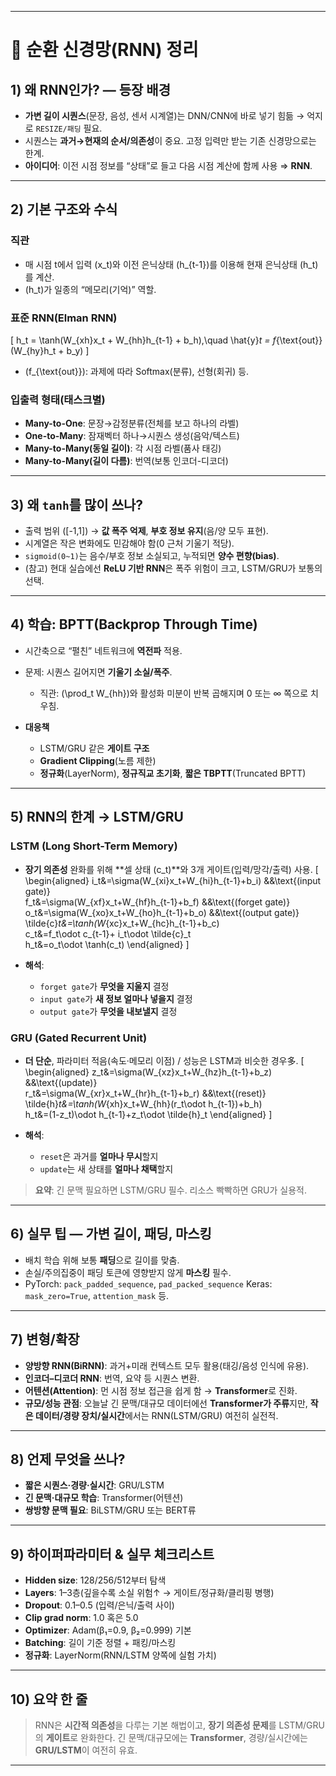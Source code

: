 
---

# 🔁 순환 신경망(RNN) 정리

## 1) 왜 RNN인가? — 등장 배경

* **가변 길이 시퀀스**(문장, 음성, 센서 시계열)는 DNN/CNN에 바로 넣기 힘듦 → 억지로 `RESIZE/패딩` 필요.
* 시퀀스는 **과거→현재의 순서/의존성**이 중요. 고정 입력만 받는 기존 신경망으로는 한계.
* **아이디어**: 이전 시점 정보를 “상태”로 들고 다음 시점 계산에 함께 사용 ⇒ **RNN**.

---

## 2) 기본 구조와 수식

### 직관

* 매 시점 t에서 입력 (x_t)와 이전 은닉상태 (h_{t-1})를 이용해 현재 은닉상태 (h_t)를 계산.
* (h_t)가 일종의 “메모리(기억)” 역할.

### 표준 RNN(Elman RNN)

[
h_t = \tanh(W_{xh}x_t + W_{hh}h_{t-1} + b_h),\quad
\hat{y}*t = f*{\text{out}}(W_{hy}h_t + b_y)
]

* (f_{\text{out}}): 과제에 따라 Softmax(분류), 선형(회귀) 등.

### 입출력 형태(태스크별)

* **Many-to-One**: 문장→감정분류(전체를 보고 하나의 라벨)
* **One-to-Many**: 잠재벡터 하나→시퀀스 생성(음악/텍스트)
* **Many-to-Many(동일 길이)**: 각 시점 라벨(품사 태깅)
* **Many-to-Many(길이 다름)**: 번역(보통 인코더-디코더)

---

## 3) 왜 `tanh`를 많이 쓰나?

* 출력 범위 ([-1,1]) → **값 폭주 억제**, **부호 정보 유지**(음/양 모두 표현).
* 시계열은 작은 변화에도 민감해야 함(0 근처 기울기 적당).
* `sigmoid(0~1)`는 음수/부호 정보 소실되고, 누적되면 **양수 편향(bias)**.
* (참고) 현대 실습에선 **ReLU 기반 RNN**은 폭주 위험이 크고, LSTM/GRU가 보통의 선택.

---

## 4) 학습: BPTT(Backprop Through Time)

* 시간축으로 “펼친” 네트워크에 **역전파** 적용.
* 문제: 시퀀스 길어지면 **기울기 소실/폭주**.

  * 직관: (\prod_t W_{hh})와 활성화 미분이 반복 곱해지며 0 또는 ∞ 쪽으로 치우침.
* **대응책**

  * LSTM/GRU 같은 **게이트 구조**
  * **Gradient Clipping**(노름 제한)
  * **정규화**(LayerNorm), **정규직교 초기화**, **짧은 TBPTT**(Truncated BPTT)

---

## 5) RNN의 한계 → LSTM/GRU

### LSTM (Long Short-Term Memory)

* **장기 의존성** 완화를 위해 **셀 상태 (c_t)**와 3개 게이트(입력/망각/출력) 사용.
  [
  \begin{aligned}
  i_t&=\sigma(W_{xi}x_t+W_{hi}h_{t-1}+b_i) &&\text{(input gate)}\
  f_t&=\sigma(W_{xf}x_t+W_{hf}h_{t-1}+b_f) &&\text{(forget gate)}\
  o_t&=\sigma(W_{xo}x_t+W_{ho}h_{t-1}+b_o) &&\text{(output gate)}\
  \tilde{c}*t&=\tanh(W*{xc}x_t+W_{hc}h_{t-1}+b_c) \
  c_t&=f_t\odot c_{t-1}+ i_t\odot \tilde{c}_t \
  h_t&=o_t\odot \tanh(c_t)
  \end{aligned}
  ]
* **해석**:

  * `forget gate`가 **무엇을 지울지** 결정
  * `input gate`가 **새 정보 얼마나 넣을지** 결정
  * `output gate`가 **무엇을 내보낼지** 결정

### GRU (Gated Recurrent Unit)

* **더 단순**, 파라미터 적음(속도·메모리 이점) / 성능은 LSTM과 비슷한 경우多.
  [
  \begin{aligned}
  z_t&=\sigma(W_{xz}x_t+W_{hz}h_{t-1}+b_z) &&\text{(update)}\
  r_t&=\sigma(W_{xr}x_t+W_{hr}h_{t-1}+b_r) &&\text{(reset)}\
  \tilde{h}*t&=\tanh(W*{xh}x_t+W_{hh}(r_t\odot h_{t-1})+b_h)\
  h_t&=(1-z_t)\odot h_{t-1}+z_t\odot \tilde{h}_t
  \end{aligned}
  ]
* **해석**:

  * `reset`은 과거를 **얼마나 무시**할지
  * `update`는 새 상태를 **얼마나 채택**할지

> **요약**: 긴 문맥 필요하면 LSTM/GRU 필수. 리소스 빡빡하면 GRU가 실용적.

---

## 6) 실무 팁 — 가변 길이, 패딩, 마스킹

* 배치 학습 위해 보통 **패딩**으로 길이를 맞춤.
* 손실/주의집중이 패딩 토큰에 영향받지 않게 **마스킹** 필수.
* PyTorch: `pack_padded_sequence`, `pad_packed_sequence`
  Keras: `mask_zero=True`, `attention_mask` 등.

---

## 7) 변형/확장

* **양방향 RNN(BiRNN)**: 과거+미래 컨텍스트 모두 활용(태깅/음성 인식에 유용).
* **인코더–디코더 RNN**: 번역, 요약 등 시퀀스 변환.
* **어텐션(Attention)**: 먼 시점 정보 접근을 쉽게 함 → **Transformer**로 진화.
* **규모/성능 관점**: 오늘날 긴 문맥/대규모 데이터에선 **Transformer가 주류**지만,
  **작은 데이터/경량 장치/실시간**에서는 RNN(LSTM/GRU) 여전히 실전적.

---

## 8) 언제 무엇을 쓰나?

* **짧은 시퀀스·경량·실시간**: GRU/LSTM
* **긴 문맥·대규모 학습**: Transformer(어텐션)
* **쌍방향 문맥 필요**: BiLSTM/GRU 또는 BERT류

---

## 9) 하이퍼파라미터 & 실무 체크리스트

* **Hidden size**: 128/256/512부터 탐색
* **Layers**: 1–3층(깊을수록 소실 위험↑ → 게이트/정규화/클리핑 병행)
* **Dropout**: 0.1–0.5 (입력/은닉/출력 사이)
* **Clip grad norm**: 1.0 혹은 5.0
* **Optimizer**: Adam(β₁=0.9, β₂=0.999) 기본
* **Batching**: 길이 기준 정렬 + 패킹/마스킹
* **정규화**: LayerNorm(RNN/LSTM 양쪽에 실험 가치)

---

## 10) 요약 한 줄

> RNN은 **시간적 의존성**을 다루는 기본 해법이고, **장기 의존성 문제**를 LSTM/GRU의 **게이트**로 완화한다.
> 긴 문맥/대규모에는 **Transformer**, 경량/실시간에는 **GRU/LSTM**이 여전히 유효.

---
